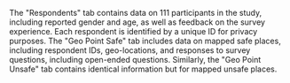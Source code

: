 The "Respondents" tab contains data on 111 participants in the study, including reported gender and age, as well as feedback on the survey experience. Each respondent is identified by a unique ID for privacy purposes. The "Geo Point Safe" tab includes data on mapped safe places, including respondent IDs, geo-locations, and responses to survey questions, including open-ended questions. Similarly, the "Geo Point Unsafe" tab contains identical information but for mapped unsafe places.
